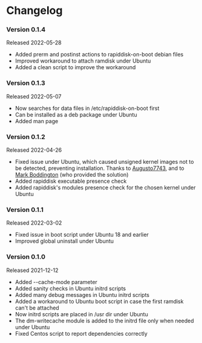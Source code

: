# Changelog

### Version 0.1.4

Released 2022-05-28

* Added prerm and postinst actions to rapiddisk-on-boot debian files
* Improved workaround to attach ramdisk under Ubuntu
* Added a clean script to improve the workaround

### Version 0.1.3

Released 2022-05-07

* Now searches for data files in /etc/rapiddisk-on-boot first
* Can be installed as a deb package under Ubuntu
* Added man page

### Version 0.1.2

Released 2022-04-26

* Fixed issue under Ubuntu, which caused unsigned kernel images not to be detected, preventing installation. Thanks to 
  [Augusto7743](https://github.com/Augusto7743), and to [Mark Boddington](https://github.com/TuxInvader) (who provided the solution)
* Added rapiddisk executable presence check
* Added rapiddisk's modules presence check for the chosen kernel under Ubuntu

### Version 0.1.1

Released 2022-03-02

* Fixed issue in boot script under Ubuntu 18 and earlier
* Improved global uninstall under Ubuntu

### Version 0.1.0

Released 2021-12-12

* Added --cache-mode parameter
* Added sanity checks in Ubuntu initrd scripts
* Added many debug messages in Ubuntu initrd scripts
* Added a workaround to Ubuntu boot script in case the first ramdisk can't be attached
* Now initrd scripts are placed in /usr dir under Ubuntu
* The dm-writecache module is added to the initrd file only when needed under Ubuntu
* Fixed Centos script to report dependencies correctly
